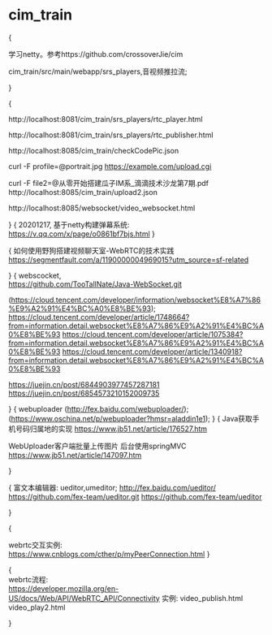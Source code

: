 # cim_train
{

学习netty。参考https://github.com/crossoverJie/cim


cim_train/src/main/webapp/srs_players,音视频推拉流;


}

{

http://localhost:8081/cim_train/srs_players/rtc_player.html

http://localhost:8081/cim_train/srs_players/rtc_publisher.html

http://localhost:8085/cim_train/checkCodePic.json

curl -F profile=@portrait.jpg https://example.com/upload.cgi


curl -F file2=@从零开始搭建瓜子IM系_滴滴技术沙龙第7期.pdf http://localhost:8085/cim_train/upload2.json 

http://localhost:8085/websocket/video_websocket.html


}
{
20201217,
基于netty构建弹幕系统:
https://v.qq.com/x/page/o0861bf7bjs.html
}

{
如何使用野狗搭建视频聊天室-WebRTC的技术实践
https://segmentfault.com/a/1190000004969015?utm_source=sf-related

}
{
webscocket,   
https://github.com/TooTallNate/Java-WebSocket.git

(https://cloud.tencent.com/developer/information/websocket%E8%A7%86%E9%A2%91%E4%BC%A0%E8%BE%93);
https://cloud.tencent.com/developer/article/1748664?from=information.detail.websocket%E8%A7%86%E9%A2%91%E4%BC%A0%E8%BE%93
https://cloud.tencent.com/developer/article/1075384?from=information.detail.websocket%E8%A7%86%E9%A2%91%E4%BC%A0%E8%BE%93
https://cloud.tencent.com/developer/article/1340918?from=information.detail.websocket%E8%A7%86%E9%A2%91%E4%BC%A0%E8%BE%93


https://juejin.cn/post/6844903977457287181
https://juejin.cn/post/6854573210152009735

}
{
webuploader
(http://fex.baidu.com/webuploader/);
(https://www.oschina.net/p/webuploader?hmsr=aladdin1e1);
}
{
Java获取手机号码归属地的实现
https://www.jb51.net/article/176527.htm

WebUploader客户端批量上传图片 后台使用springMVC
https://www.jb51.net/article/147097.htm

}

{
富文本编辑器:
ueditor,umeditor;
http://fex.baidu.com/ueditor/
https://github.com/fex-team/ueditor.git
https://github.com/fex-team/ueditor

}

{

webrtc交互实例:    
https://www.cnblogs.com/cther/p/myPeerConnection.html
}   
 
{    
webrtc流程:    
https://developer.mozilla.org/en-US/docs/Web/API/WebRTC_API/Connectivity
实例:
video_publish.html
video_play2.html

}







